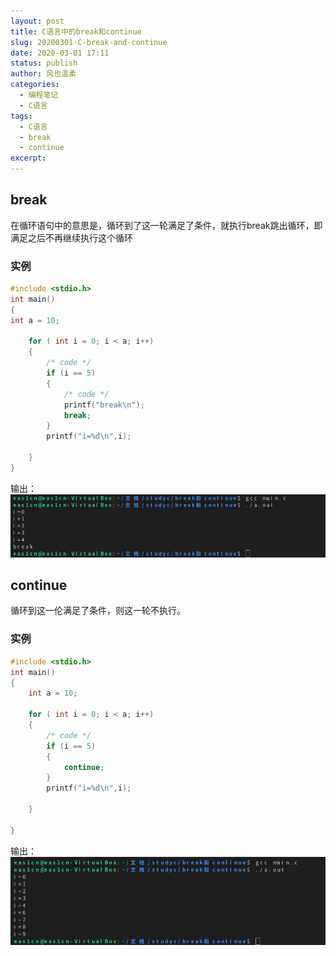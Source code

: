 ```yaml
---
layout: post
title: C语言中的break和continue
slug: 20200301-C-break-and-continue
date: 2020-03-01 17:11
status: publish
author: 风也温柔
categories: 
  - 编程笔记
  - C语言
tags: 
  - C语言
  - break
  - continue
excerpt: 
---
```


## break

在循环语句中的意思是，循环到了这一轮满足了条件，就执行break跳出循环，即满足之后不再继续执行这个循环
### 实例

~~~c
#include <stdio.h>
int main()
{
int a = 10;

    for ( int i = 0; i < a; i++)
    {
        /* code */
        if (i == 5)
        {
            /* code */
            printf("break\n");
            break;
        }
        printf("i=%d\n",i);
        
    }
}

~~~
输出：
![](./images/Snipaste_2020-03-01_17-19-49.png)

## continue

循环到这一伦满足了条件，则这一轮不执行。

### 实例

~~~c
#include <stdio.h>
int main()
{
    int a = 10;

    for ( int i = 0; i < a; i++)
    {
        /* code */
        if (i == 5)
        {
            continue;
        }
        printf("i=%d\n",i);
        
    }

}
~~~

输出：
![](./images/Snipaste_2020-03-01_17-25-47.png)